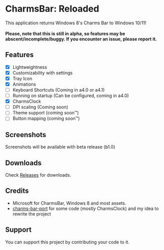# CharmsBar: Reloaded
This application returns Windows 8's Charms Bar to Windows 10/11!<br><br>
**Please, note that this is still in alpha, so features may be abscent/incomplete/buggy. If you encounter an issue, please report it.**

## Features
- [X] Lightweightness
- [X] Customizability with settings
- [X] Tray Icon
- [x] Animations
- [ ] Keyboard Shortcuts (Coming in a4.0 or a4.1)
- [ ] Running on startup (Can be configured, coming in a4.0)
- [X] CharmsClock
- [ ] DPI scaling (Coming soon)
- [ ] Theme support (coming soon™)
- [ ] Button mapping (coming soon™)

## Screenshots
Screenshots will be available with beta release (b1.0)

## Downloads
Check <a href="https://github.com/Sub-Bubble/CharmsBarReloaded/releases">Releases</a> for downloads.

## Credits
- Microsoft for CharmsBar, Windows 8 and most assets.
- <a href="https://github.com/Icepenguins101/charms-bar-port">charms-bar-port</a> for some code (mostly CharmsClock) and my idea to rewrite the project

## Support
You can support this project by contributing your code to it.
